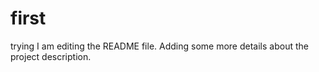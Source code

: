 # first
trying
I am editing the README file. Adding some more details about the project description.
